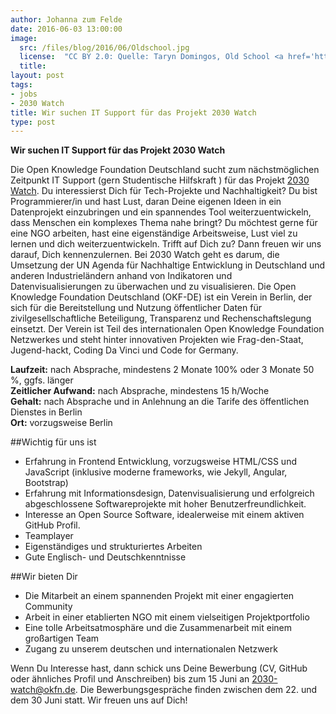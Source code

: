 ```yaml
---
author: Johanna zum Felde
date: 2016-06-03 13:00:00
image:
  src: /files/blog/2016/06/Oldschool.jpg
  license:  "CC BY 2.0: Quelle: Taryn Domingos, Old School <a href='https://www.flickr.com/photos/tarynmarie/218965633/in/photolist-kmfRx-7B4Xii-vhBLQ9-a6GPmL-pXC3MM-662Gp4-ce6EGQ-pXBZBt-37iJVd-5Wtibx-mcSv2-dssLCH-9JoCic-8JibeY-9xeHkK-jjoezf-qcMXUo-62tZmu-6hwHFW-d8auR5-otu8m9-gSPV9z-dvj4r-7GZC2c-dho5p-2VTqwG-9oEtSs-4Dm5BX-7GZBEv-bn7edW-junq-d8auf9-dagmPq-drQmbb-7GZb7i-98PULS-82iQc-3bUWhW-iyQwg-9zpRoM-oKH1ET-d8atD7-5Y8et-8bQ6sB-68GcF2-pijuye-7rD4r-5pJL16-9CmY3Z-719a1d'>Flickr</a>"
  title: 
layout: post
tags:
- jobs
- 2030 Watch
title: Wir suchen IT Support für das Projekt 2030 Watch
type: post
---
```


<strong>Wir suchen IT Support für das Projekt 2030 Watch</strong>

Die Open Knowledge Foundation Deutschland sucht zum nächstmöglichen Zeitpunkt  IT Support (gern Studentische Hilfskraft ) für das Projekt [2030 Watch](www.2030-watch.de).
Du interessierst Dich für Tech-Projekte und Nachhaltigkeit? Du bist Programmierer/in und hast Lust, daran Deine eigenen Ideen in ein Datenprojekt einzubringen und ein spannendes Tool weiterzuentwickeln, dass Menschen ein komplexes Thema nahe bringt? Du möchtest gerne für eine NGO arbeiten, hast eine eigenständige Arbeitsweise, Lust viel zu lernen und dich weiterzuentwickeln. Trifft auf Dich zu? Dann freuen wir uns darauf, Dich kennenzulernen. 
Bei 2030 Watch geht es darum, die Umsetzung der UN Agenda für Nachhaltige Entwicklung in Deutschland und anderen Industrieländern anhand von Indikatoren und Datenvisualisierungen zu überwachen und zu visualisieren. 
Die Open Knowledge Foundation Deutschland (OKF-DE) ist ein Verein in Berlin, der sich für die Bereitstellung und Nutzung öffentlicher Daten für zivilgesellschaftliche Beteiligung, Transparenz und Rechenschaftslegung einsetzt. Der Verein ist Teil des internationalen Open Knowledge Foundation Netzwerkes und steht hinter innovativen Projekten wie Frag-den-Staat, Jugend-hackt, Coding Da Vinci und Code for Germany. 

**Laufzeit:** nach Absprache, mindestens 2 Monate 100% oder 3 Monate 50 %, ggfs. länger <br />
**Zeitlicher Aufwand:** nach Absprache, mindestens 15 h/Woche <br />
**Gehalt:** nach Absprache und in Anlehnung an die Tarife des öffentlichen Dienstes in Berlin <br />
**Ort:** vorzugsweise Berlin <br />

##Wichtig für uns ist

* Erfahrung in Frontend Entwicklung, vorzugsweise  HTML/CSS und JavaScript (inklusive moderne frameworks, wie Jekyll, Angular, Bootstrap)
* Erfahrung mit Informationsdesign, Datenvisualisierung und erfolgreich abgeschlossene Softwareprojekte  mit hoher Benutzerfreundlichkeit.
* Interesse an Open Source Software, idealerweise mit einem aktiven GitHub Profil.
* Teamplayer
* Eigenständiges und strukturiertes Arbeiten
* Gute Englisch- und Deutschkenntnisse

##Wir bieten Dir

* Die Mitarbeit an einem spannenden Projekt mit einer engagierten Community
* Arbeit in einer etablierten NGO mit einem vielseitigen Projektportfolio
* Eine tolle Arbeitsatmosphäre und die Zusammenarbeit mit einem großartigen Team
* Zugang zu unserem deutschen und internationalen Netzwerk

Wenn Du Interesse hast, dann schick uns Deine Bewerbung (CV, GitHub oder ähnliches Profil und Anschreiben) bis zum 15 Juni an 2030-watch@okfn.de.  Die Bewerbungsgespräche finden zwischen dem 22. und dem 30 Juni statt.
Wir freuen uns auf Dich!
